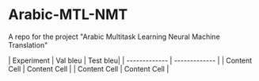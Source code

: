 # Arabic-MTL-NMT
A repo for the project "Arabic Multitask Learning Neural Machine Translation"

| Experiment  | Val bleu | Test bleu|
| ------------- | ------------- |
| Content Cell  | Content Cell  |
| Content Cell  | Content Cell  |
